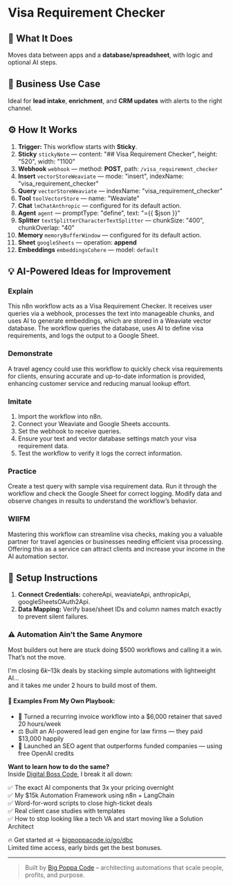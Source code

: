 # Visa Requirement Checker
  ## 🚀 What It Does
  Moves data between apps and a **database/spreadsheet**, with logic and optional AI steps.
  
  ## 💼 Business Use Case
  Ideal for **lead intake**, **enrichment**, and **CRM updates** with alerts to the right channel.
  
  ## ⚙️ How It Works
  1. **Trigger:** This workflow starts with **Sticky**.
  2. **Sticky** `stickyNote` — content: "## Visa Requirement Checker", height: "520", width: "1100"
3. **Webhook** `webhook` — method: **POST**, path: `/visa_requirement_checker`
4. **Insert** `vectorStoreWeaviate` — mode: "insert", indexName: "visa_requirement_checker"
5. **Query** `vectorStoreWeaviate` — indexName: "visa_requirement_checker"
6. **Tool** `toolVectorStore` — name: "Weaviate"
7. **Chat** `lmChatAnthropic` — configured for its default action.
8. **Agent** `agent` — promptType: "define", text: "={{ $json }}"
9. **Splitter** `textSplitterCharacterTextSplitter` — chunkSize: "400", chunkOverlap: "40"
10. **Memory** `memoryBufferWindow` — configured for its default action.
11. **Sheet** `googleSheets` — operation: **append**
12. **Embeddings** `embeddingsCohere` — model: `default`
  
  ## 💡 AI-Powered Ideas for Improvement
  ### Explain
This n8n workflow acts as a Visa Requirement Checker. It receives user queries via a webhook, processes the text into manageable chunks, and uses AI to generate embeddings, which are stored in a Weaviate vector database. The workflow queries the database, uses AI to define visa requirements, and logs the output to a Google Sheet.

### Demonstrate
A travel agency could use this workflow to quickly check visa requirements for clients, ensuring accurate and up-to-date information is provided, enhancing customer service and reducing manual lookup effort.

### Imitate
1. Import the workflow into n8n.
2. Connect your Weaviate and Google Sheets accounts.
3. Set the webhook to receive queries.
4. Ensure your text and vector database settings match your visa requirement data.
5. Test the workflow to verify it logs the correct information.

### Practice
Create a test query with sample visa requirement data. Run it through the workflow and check the Google Sheet for correct logging. Modify data and observe changes in results to understand the workflow’s behavior.

### WIIFM
Mastering this workflow can streamline visa checks, making you a valuable partner for travel agencies or businesses needing efficient visa processing. Offering this as a service can attract clients and increase your income in the AI automation sector.
  
  ## 🔧 Setup Instructions
  1. **Connect Credentials:** cohereApi, weaviateApi, anthropicApi, googleSheetsOAuth2Api.
2. **Data Mapping:** Verify base/sheet IDs and column names match exactly to prevent silent failures.
  
### ⚠️ Automation Ain’t the Same Anymore

Most builders out here are stuck doing $500 workflows and calling it a win.  
That’s not the move.  

I'm closing $6k–$13k deals by stacking simple automations with lightweight AI...  
and it takes me under 2 hours to build most of them.

#### 🧠 Examples From My Own Playbook:
- 🔁 Turned a recurring invoice workflow into a $6,000 retainer that saved 20 hours/week  
- ⚖️ Built an AI-powered lead gen engine for law firms — they paid $13,000 happily  
- 🚀 Launched an SEO agent that outperforms funded companies — using free OpenAI credits  

**Want to learn how to do the same?**  
Inside [Digital Boss Code](https://bigpoppacode.io/go/dbc), I break it all down:

✅ The exact AI components that 3x your pricing overnight  
✅ My $15k Automation Framework using n8n + LangChain  
✅ Word-for-word scripts to close high-ticket deals  
✅ Real client case studies with templates  
✅ How to stop looking like a tech VA and start moving like a Solution Architect  

🔥 Get started at → [bigpoppacode.io/go/dbc](https://bigpoppacode.io/go/dbc)  
Limited time access, early birds get the best bonuses.

---
> Built by [Big Poppa Code](https://bigpoppacode.io) – architecting automations that scale people, profits, and purpose.
  